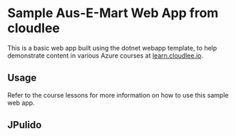 # Sample Aus-E-Mart Web App from cloudlee

This is a basic web app built using the dotnet webapp template, to help demonstrate content in various Azure courses at [learn.cloudlee.io](https://learn.cloudlee.io). 

## Usage

Refer to the course lessons for more information on how to use this sample web app.

## JPulido
